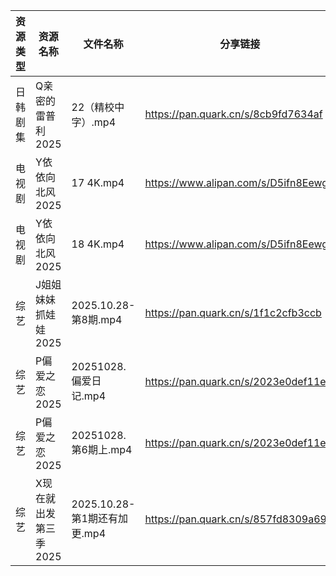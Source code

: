 | 资源类型 | 资源名称          | 文件名称                   | 分享链接                                 | 更新时间                |
| ---- | ------------- | ---------------------- | ------------------------------------ | ------------------- |
| 日韩剧集 | Q亲密的雷普利2025   | 22（精校中字）.mp4           | https://pan.quark.cn/s/8cb9fd7634af  | 2025-10-28 12:22:33 |
| 电视剧  | Y依依向北风2025    | 17 4K.mp4              | https://www.alipan.com/s/D5ifn8EewgV | 2025-10-28 12:04:12 |
| 电视剧  | Y依依向北风2025    | 18 4K.mp4              | https://www.alipan.com/s/D5ifn8EewgV | 2025-10-28 12:04:12 |
| 综艺   | J姐姐妹妹抓娃娃2025  | 2025.10.28-第8期.mp4     | https://pan.quark.cn/s/1f1c2cfb3ccb  | 2025-10-28 12:28:22 |
| 综艺   | P偏爱之恋2025     | 20251028.偏爱日记.mp4      | https://pan.quark.cn/s/2023e0def11e  | 2025-10-28 10:29:22 |
| 综艺   | P偏爱之恋2025     | 20251028.第6期上.mp4      | https://pan.quark.cn/s/2023e0def11e  | 2025-10-28 10:29:26 |
| 综艺   | X现在就出发第三季2025 | 2025.10.28-第1期还有加更.mp4 | https://pan.quark.cn/s/857fd8309a69  | 2025-10-28 12:31:23 |
